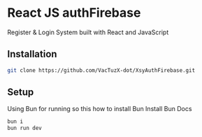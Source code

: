 # React JS authFirebase

Register & Login System built with React and JavaScript

## Installation

```bash
git clone https://github.com/VacTuzX-dot/XsyAuthFirebase.git
```

## Setup
Using Bun for running so this how to install Bun <a src="https://bun.sh/docs/installation" target="_blank">Install Bun Docs</a>
```bash
bun i
bun run dev
```
